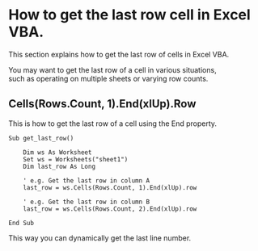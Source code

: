 # How to get the last row cell in Excel VBA.
This section explains how to get the last row of cells in Excel VBA.

You may want to get the last row of a cell in various situations,<br>
such as operating on multiple sheets or varying row counts.

## Cells(Rows.Count, 1).End(xlUp).Row
This is how to get the last row of a cell using the End property.

```VB
Sub get_last_row()

    Dim ws As Worksheet
    Set ws = Worksheets("sheet1")
    Dim last_row As Long

    ' e.g. Get the last row in column A
    last_row = ws.Cells(Rows.Count, 1).End(xlUp).row

    ' e.g. Get the last row in column B
    last_row = ws.Cells(Rows.Count, 2).End(xlUp).row

End Sub
```
This way you can dynamically get the last line number.
